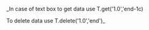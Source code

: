_In case of text box to get data use
T.get('1.0','end-1c)

To delete data use T.delete('1.0','end')_